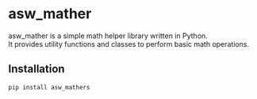 # asw_mather

asw_mather is a simple math helper library written in Python.  
It provides utility functions and classes to perform basic math operations.

## Installation
```bash
pip install asw_mathers